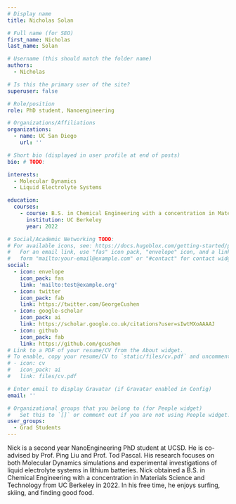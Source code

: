 ```yaml
---
# Display name
title: Nicholas Solan

# Full name (for SEO)
first_name: Nicholas
last_name: Solan

# Username (this should match the folder name)
authors:
  - Nicholas

# Is this the primary user of the site?
superuser: false

# Role/position
role: PhD student, Nanoengineering

# Organizations/Affiliations
organizations:
  - name: UC San Diego
    url: ''

# Short bio (displayed in user profile at end of posts)
bio: # TODO:

interests:
  - Molecular Dynamics
  - Liquid Electrolyte Systems

education:
  courses:
    - course: B.S. in Chemical Engineering with a concentration in Materials Science and Technology 
      institution: UC Berkeley
      year: 2022

# Social/Academic Networking TODO:
# For available icons, see: https://docs.hugoblox.com/getting-started/page-builder/#icons
#   For an email link, use "fas" icon pack, "envelope" icon, and a link in the
#   form "mailto:your-email@example.com" or "#contact" for contact widget.
social:
  - icon: envelope
    icon_pack: fas
    link: 'mailto:test@example.org'
  - icon: twitter
    icon_pack: fab
    link: https://twitter.com/GeorgeCushen
  - icon: google-scholar
    icon_pack: ai
    link: https://scholar.google.co.uk/citations?user=sIwtMXoAAAAJ
  - icon: github
    icon_pack: fab
    link: https://github.com/gcushen
# Link to a PDF of your resume/CV from the About widget.
# To enable, copy your resume/CV to `static/files/cv.pdf` and uncomment the lines below.
# - icon: cv
#   icon_pack: ai
#   link: files/cv.pdf

# Enter email to display Gravatar (if Gravatar enabled in Config)
email: ''

# Organizational groups that you belong to (for People widget)
#   Set this to `[]` or comment out if you are not using People widget.
user_groups:
  - Grad Students
---
```


Nick is a second year NanoEngineering PhD student at UCSD. He is co-advised by Prof. Ping Liu and Prof. Tod Pascal. His research focuses on both Molecular Dynamics simulations and experimental investigations of liquid electrolyte systems in lithium batteries. Nick obtained a B.S. in Chemical Engineering with a concentration in Materials Science and Technology from UC Berkeley in 2022. In his free time, he enjoys surfing, skiing, and finding good food.